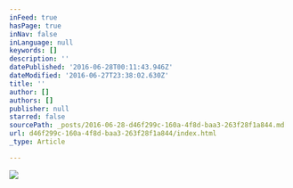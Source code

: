 ```yaml
---
inFeed: true
hasPage: true
inNav: false
inLanguage: null
keywords: []
description: ''
datePublished: '2016-06-28T00:11:43.946Z'
dateModified: '2016-06-27T23:38:02.630Z'
title: ''
author: []
authors: []
publisher: null
starred: false
sourcePath: _posts/2016-06-28-d46f299c-160a-4f8d-baa3-263f28f1a844.md
url: d46f299c-160a-4f8d-baa3-263f28f1a844/index.html
_type: Article

---
```

![](https://the-grid-user-content.s3-us-west-2.amazonaws.com/2174e91d-8364-4fd5-91e6-d64d13f268b0.jpg)